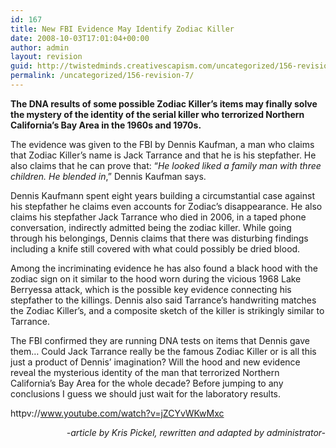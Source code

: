 ```yaml
---
id: 167
title: New FBI Evidence May Identify Zodiac Killer
date: 2008-10-03T17:01:04+00:00
author: admin
layout: revision
guid: http://twistedminds.creativescapism.com/uncategorized/156-revision-7/
permalink: /uncategorized/156-revision-7/
---
```

<p class="dropcap-first">
  <strong>The DNA results of some possible Zodiac Killer&#8217;s items may finally solve the mystery of the identity of the serial killer who terrorized Northern California&#8217;s Bay Area in the 1960s and 1970s.</strong>
</p>

The evidence was given to the FBI by Dennis Kaufman, a man who claims that Zodiac Killer&#8217;s name is Jack Tarrance and that he is his stepfather. He also claims that he can prove that: &#8220;_He looked liked a family man with three children. He blended in_,&#8221; Dennis Kaufman says.

Dennis Kaufmann spent eight years building a circumstantial case against his stepfather he claims even accounts for Zodiac&#8217;s disappearance. He also claims his stepfather Jack Tarrance who died in 2006, in a taped phone conversation, indirectly admitted being the zodiac killer. While going through his belongings, Dennis claims that there was disturbing findings including a knife still covered with what could possibly be dried blood.

Among the incriminating evidence he has also found a black hood with the zodiac sign on it similar to the hood worn during the vicious 1968 Lake Berryessa attack, which is the possible key evidence connecting his stepfather to the killings. Dennis also said Tarrance&#8217;s handwriting matches the Zodiac Killer&#8217;s, and a composite sketch of the killer is strikingly similar to Tarrance.

The FBI confirmed they are running DNA tests on items that Dennis gave them&#8230; Could Jack Tarrance really be the famous Zodiac Killer or is all this just a product of Dennis&#8217; imagination? Will the hood and new evidence reveal the mysterious identity of the man that terrorized Northern California&#8217;s Bay Area for the whole decade? Before jumping to any conclusions I guess we should just wait for the laboratory results.

httpv://www.youtube.com/watch?v=jZCYvWKwMxc

<p style="text-align: right;">
  <em>-article by Kris Pickel, rewritten and adapted by administrator-</em>
</p>